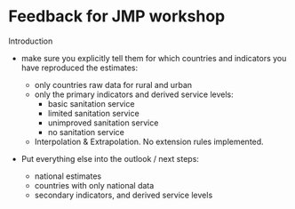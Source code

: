 
# Feedback for JMP workshop

Introduction

- make sure you explicitly tell them for which countries and indicators you have reproduced the estimates:
	- only countries raw data for rural and urban
	- only the primary indicators and derived service levels:
		- basic sanitation service
		- limited sanitation service
		- unimproved sanitation service
		- no sanitation service
	- Interpolation & Extrapolation. No extension rules implemented.

- Put everything else into the outlook / next steps:
	- national estimates
	- countries with only national data
	- secondary indicators, and derived service levels

